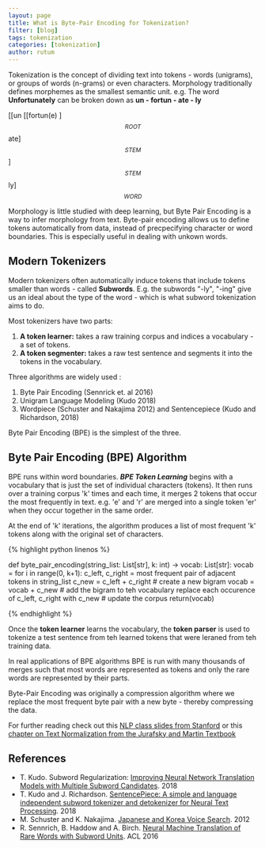 ```yaml
---
layout: page
title: What is Byte-Pair Encoding for Tokenization?
filter: [blog]
tags: tokenization
categories: [tokenization]
author: rutum
---
```


Tokenization is the concept of dividing text into tokens - words (unigrams), or groups of words (n-grams) or even characters. 
Morphology traditionally defines morphemes as the smallest semantic unit. e.g. The word **Unfortunately** can be broken down as **un - fortun - ate - ly**

[[un [[fortun(e) ]$$_{ROOT}$$ ate]$$_{STEM}$$]$$_{STEM}$$ ly]$$_{WORD}$$

Morphology is little studied with deep learning, but Byte Pair Encoding is a way to infer morphology from text. Byte-pair encoding allows us to define tokens automatically from data, instead of precpecifying character or word boundaries. This is especially useful in dealing with unkown words. 

## Modern Tokenizers

Modern tokenizers often automatically induce tokens that include tokens smaller than words - called **Subwords**. E.g. the subwords "-ly", "-ing" give us an ideal about the type of the word - which is what subword tokenization aims to do. 

Most tokenizers have two parts: 
1. **A token learner:** takes a raw training corpus and indices a vocabulary - a set of tokens.
2. **A token segmenter:** takes a raw test sentence and segments it into the tokens in the vocabulary. 

Three algorithms are widely used : 
1. Byte Pair Encoding (Sennrick et. al 2016)
2. Unigram Language Modeling (Kudo 2018)
3. Wordpiece (Schuster and Nakajima 2012) and Sentencepiece (Kudo and Richardson, 2018)

Byte Pair Encoding (BPE) is the simplest of the three. 

## Byte Pair Encoding (BPE) Algorithm

BPE runs within word boundaries. ***BPE Token Learning*** begins with a vocabulary that is just the set of individual characters (tokens). It then runs over a training corpus 'k' times and each time, it merges 2 tokens that occur the most frequently in text. e.g. 'e' and 'r' are merged into a single token 'er' when they occur together in the same order. 

At the end of 'k' iterations, the algorithm produces a list of most frequent 'k' tokens along with the original set of characters. 

{% highlight python linenos %}

def byte_pair_encoding(string_list: List[str], k: int) -> vocab: List[str]:
	 vocab = <list of unique characters in string_list>
	 for i in range(0, k+1):
	 	c_left, c_right = most frequent pair of adjacent tokens in string_list
	 	c_new = c_left + c_right # create a new bigram
	 	vocab = vocab + c_new # add the bigram to teh vocabulary
	 	replace each occurence of c_left, c_right with c_new # update the corpus
	 return(vocab)

{% endhighlight %}



Once the **token learner** learns the vocabulary, the **token parser** is used to tokenize a test sentence from teh learned tokens that were leraned from teh training data. 

In real applications of BPE algorithms BPE is run with many thousands of merges such that most words are represented as tokens and only the rare words are represented by their parts. 

Byte-Pair Encoding was originally a compression algorithm where we replace the most frequent byte pair with a new byte - thereby compressing the data. 

For further reading check out this [NLP class slides from Stanford](https://web.stanford.edu/class/archive/cs/cs224n/cs224n.1194/slides/cs224n-2019-lecture12-subwords.pdf) or this [chapter on Text Normalization from the Jurafsky and Martin Textbook](https://web.stanford.edu/~jurafsky/slp3/2.pdf)
## References
- T. Kudo. Subword Regularization: [Improving Neural Network Translation Models with Multiple Subword Candidates](https://arxiv.org/pdf/1804.10959.pdf). 2018
- T. Kudo and J. Richardson. [SentencePiece: A simple and language independent subword tokenizer and detokenizer for Neural Text Processing](https://arxiv.org/pdf/1808.06226.pdf). 2018
- M. Schuster and K. Nakajima. [Japanese and Korea Voice Search](https://storage.googleapis.com/pub-tools-public-publication-data/pdf/37842.pdf). 2012
- R. Sennrich, B. Haddow and A. Birch. [Neural Machine Translation of Rare Words with Subword Units](http://aclweb.org/anthology/P16-1162). ACL 2016


